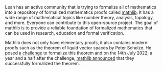 Lean has an active community that is trying to formalize all of mathematics into a repository of formalized mathematics proofs called [mathlib](https://github.com/leanprover-community/mathlibhttps://leanprover-community.github.io/mathlib-overview.html). It has a wide range of mathematical topics like number theory, analysis, topology, and more. Everyone can contribute to this open-source project.
The goal of mathlib is to provide a reliable foundation of formalized mathematics that can be used in research, education and formal verification.

Mathlib does not only have elementary proofs, it also contains modern proofs such as the theorem of liquid vector spaces by Peter Scholze. He posed [a challenge](https://www.nature.com/articles/d41586-021-01627-2) to formalize this theorem and on the 14th July 2022, a year and a half after the challenge, [mathlib announced](https://leanprover-community.github.io/blog/posts/lte-final/) that they successfully formalized the theorem.